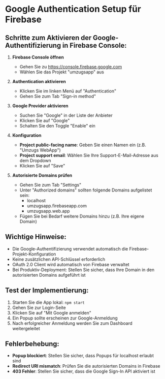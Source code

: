 # Google Authentication Setup für Firebase

## Schritte zum Aktivieren der Google-Authentifizierung in Firebase Console:

1. **Firebase Console öffnen**
   - Gehen Sie zu https://console.firebase.google.com
   - Wählen Sie das Projekt "umzugsapp" aus

2. **Authentication aktivieren**
   - Klicken Sie im linken Menü auf "Authentication"
   - Gehen Sie zum Tab "Sign-in method"

3. **Google Provider aktivieren**
   - Suchen Sie "Google" in der Liste der Anbieter
   - Klicken Sie auf "Google"
   - Schalten Sie den Toggle "Enable" ein

4. **Konfiguration**
   - **Project public-facing name**: Geben Sie einen Namen ein (z.B. "Umzugs WebApp")
   - **Project support email**: Wählen Sie Ihre Support-E-Mail-Adresse aus dem Dropdown
   - Klicken Sie auf "Save"

5. **Autorisierte Domains prüfen**
   - Gehen Sie zum Tab "Settings"
   - Unter "Authorized domains" sollten folgende Domains aufgelistet sein:
     - localhost
     - umzugsapp.firebaseapp.com
     - umzugsapp.web.app
   - Fügen Sie bei Bedarf weitere Domains hinzu (z.B. Ihre eigene Domain)

## Wichtige Hinweise:

- Die Google-Authentifizierung verwendet automatisch die Firebase-Projekt-Konfiguration
- Keine zusätzlichen API-Schlüssel erforderlich
- OAuth 2.0 Client wird automatisch von Firebase verwaltet
- Bei Produktiv-Deployment: Stellen Sie sicher, dass Ihre Domain in den autorisierten Domains aufgeführt ist

## Test der Implementierung:

1. Starten Sie die App lokal: `npm start`
2. Gehen Sie zur Login-Seite
3. Klicken Sie auf "Mit Google anmelden"
4. Ein Popup sollte erscheinen zur Google-Anmeldung
5. Nach erfolgreicher Anmeldung werden Sie zum Dashboard weitergeleitet

## Fehlerbehebung:

- **Popup blockiert**: Stellen Sie sicher, dass Popups für localhost erlaubt sind
- **Redirect URI mismatch**: Prüfen Sie die autorisierten Domains in Firebase
- **403 Fehler**: Stellen Sie sicher, dass die Google Sign-In API aktiviert ist